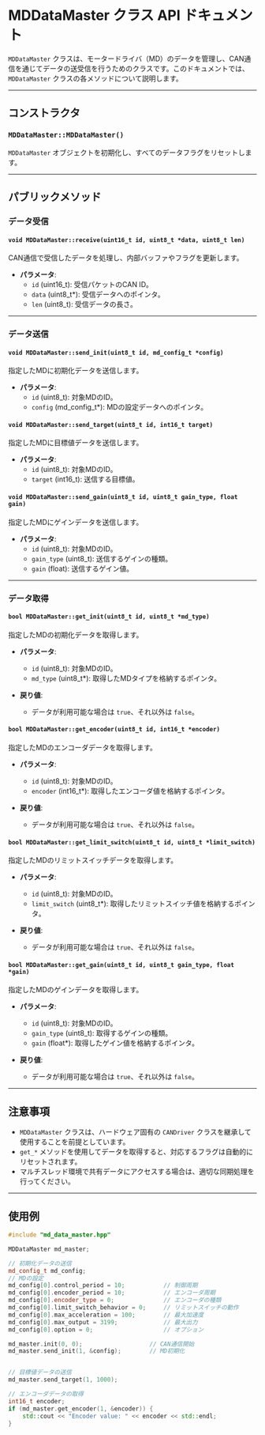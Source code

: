 # MDDataMaster クラス API ドキュメント

`MDDataMaster` クラスは、モータードライバ（MD）のデータを管理し、CAN通信を通じてデータの送受信を行うためのクラスです。このドキュメントでは、`MDDataMaster` クラスの各メソッドについて説明します。

---

## コンストラクタ

### `MDDataMaster::MDDataMaster()`
`MDDataMaster` オブジェクトを初期化し、すべてのデータフラグをリセットします。

---

## パブリックメソッド

### データ受信

#### `void MDDataMaster::receive(uint16_t id, uint8_t *data, uint8_t len)`
CAN通信で受信したデータを処理し、内部バッファやフラグを更新します。

- **パラメータ**:
  - `id` (uint16_t): 受信パケットのCAN ID。
  - `data` (uint8_t*): 受信データへのポインタ。
  - `len` (uint8_t): 受信データの長さ。

---

### データ送信

#### `void MDDataMaster::send_init(uint8_t id, md_config_t *config)`
指定したMDに初期化データを送信します。

- **パラメータ**:
  - `id` (uint8_t): 対象MDのID。
  - `config` (md_config_t*): MDの設定データへのポインタ。

#### `void MDDataMaster::send_target(uint8_t id, int16_t target)`
指定したMDに目標値データを送信します。

- **パラメータ**:
  - `id` (uint8_t): 対象MDのID。
  - `target` (int16_t): 送信する目標値。

#### `void MDDataMaster::send_gain(uint8_t id, uint8_t gain_type, float gain)`
指定したMDにゲインデータを送信します。

- **パラメータ**:
  - `id` (uint8_t): 対象MDのID。
  - `gain_type` (uint8_t): 送信するゲインの種類。
  - `gain` (float): 送信するゲイン値。

---

### データ取得

#### `bool MDDataMaster::get_init(uint8_t id, uint8_t *md_type)`
指定したMDの初期化データを取得します。

- **パラメータ**:
  - `id` (uint8_t): 対象MDのID。
  - `md_type` (uint8_t*): 取得したMDタイプを格納するポインタ。

- **戻り値**:
  - データが利用可能な場合は `true`、それ以外は `false`。

#### `bool MDDataMaster::get_encoder(uint8_t id, int16_t *encoder)`
指定したMDのエンコーダデータを取得します。

- **パラメータ**:
  - `id` (uint8_t): 対象MDのID。
  - `encoder` (int16_t*): 取得したエンコーダ値を格納するポインタ。

- **戻り値**:
  - データが利用可能な場合は `true`、それ以外は `false`。

#### `bool MDDataMaster::get_limit_switch(uint8_t id, uint8_t *limit_switch)`
指定したMDのリミットスイッチデータを取得します。

- **パラメータ**:
  - `id` (uint8_t): 対象MDのID。
  - `limit_switch` (uint8_t*): 取得したリミットスイッチ値を格納するポインタ。

- **戻り値**:
  - データが利用可能な場合は `true`、それ以外は `false`。

#### `bool MDDataMaster::get_gain(uint8_t id, uint8_t gain_type, float *gain)`
指定したMDのゲインデータを取得します。

- **パラメータ**:
  - `id` (uint8_t): 対象MDのID。
  - `gain_type` (uint8_t): 取得するゲインの種類。
  - `gain` (float*): 取得したゲイン値を格納するポインタ。

- **戻り値**:
  - データが利用可能な場合は `true`、それ以外は `false`。

---

## 注意事項

- `MDDataMaster` クラスは、ハードウェア固有の `CANDriver` クラスを継承して使用することを前提としています。
- `get_*` メソッドを使用してデータを取得すると、対応するフラグは自動的にリセットされます。
- マルチスレッド環境で共有データにアクセスする場合は、適切な同期処理を行ってください。

---

## 使用例

```cpp
#include "md_data_master.hpp"

MDDataMaster md_master;

// 初期化データの送信
md_config_t md_config;
// MDの設定
md_config[0].control_period = 10;           // 制御周期
md_config[0].encoder_period = 10;           // エンコーダ周期
md_config[0].encoder_type = 0;              // エンコーダの種類
md_config[0].limit_switch_behavior = 0;     // リミットスイッチの動作
md_config[0].max_acceleration = 100;        // 最大加速度
md_config[0].max_output = 3199;             // 最大出力
md_config[0].option = 0;                    // オプション

md_master.init(0, 0);                   // CAN通信開始
md_master.send_init(1, &config);        // MD初期化


// 目標値データの送信
md_master.send_target(1, 1000);

// エンコーダデータの取得
int16_t encoder;
if (md_master.get_encoder(1, &encoder)) {
    std::cout << "Encoder value: " << encoder << std::endl;
}
```
